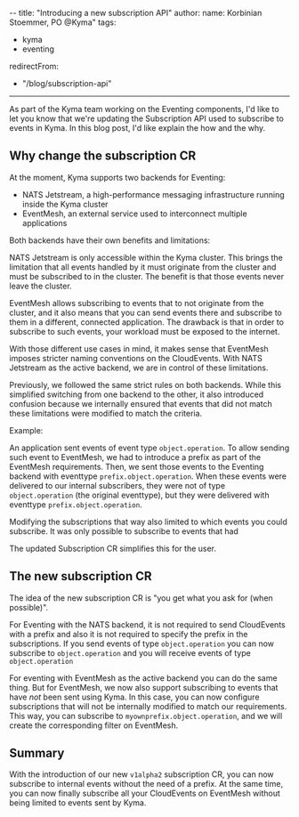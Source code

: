 
--
title: "Introducing a new subscription API"
author:
  name: Korbinian Stoemmer, PO @Kyma"
tags:
  - kyma
  - eventing

redirectFrom:
  - "/blog/subscription-api"
---

As part of the Kyma team working on the Eventing components, I'd like to let you know that we're updating the Subscription API used to subscribe to events in Kyma.
In this blog post, I'd like explain the how and the why.

## Why change the subscription CR

At the moment, Kyma supports two backends for Eventing:
- NATS Jetstream, a high-performance messaging infrastructure running inside the Kyma cluster
- EventMesh, an external service used to interconnect multiple applications

Both backends have their own benefits and limitations:

NATS Jetstream is only accessible within the Kyma cluster. This brings the limitation that all events handled by it must originate from the cluster and must be subscribed to in the cluster. The benefit is that those events never leave the cluster.

EventMesh allows subscribing to events that to not originate from the cluster, and it also means that you can send events there and subscribe to them in a different, connected application. The drawback is that in order to subscribe to such events, your workload must be exposed to the internet.

With those different use cases in mind, it makes sense that EventMesh imposes stricter naming conventions on the CloudEvents. With NATS Jetstream as the active backend, we are in control of these limitations.

Previously, we followed the same strict rules on both backends. While this simplified switching from one backend to the other, it also introduced confusion because we internally ensured that events that did not match these limitations were modified to match the criteria.

Example:

An application sent events of event type `object.operation`. To allow sending such event to EventMesh, we had to introduce a prefix as part of the EventMesh requirements. Then, we sent those events to the Eventing backend with eventtype `prefix.object.operation`. When these events were delivered to our internal subscribers, they were not of type `object.operation` (the original eventtype), but they were delivered with eventtype `prefix.object.operation`.

Modifying the subscriptions that way also limited to which events you could subscribe. It was only possible to subscribe to events that had 

The updated Subscription CR simplifies this for the user.

## The new subscription CR

The idea of the new subscription CR is "you get what you ask for (when possible)".

For Eventing with the NATS backend, it is not required to send CloudEvents with a prefix and also it is not required to specify the prefix in the subscriptions.
If you send events of type `object.operation` you can now subscribe to `object.operation` and you will receive events of type `object.operation`

For eventing with EventMesh as the active backend you can do the same thing. 
But for EventMesh, we now also support subscribing to events that have *not* been sent using Kyma.
In this case, you can now configure subscriptions that will not be internally modified to match our requirements.
This way, you can subscribe to `myownprefix.object.operation`, and we will create the corresponding filter on EventMesh. 


## Summary

With the introduction of our new `v1alpha2` subscription CR, you can now subscribe to internal events without the need of a prefix.
At the same time, you can now finally subscribe all your CloudEvents on EventMesh without being limited to events sent by Kyma.
